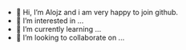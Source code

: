 - 👋 Hi, I’m Alojz and i am very happy to join github.
- 👀 I’m interested in ...
- 🌱 I’m currently learning ...
- 💞️ I’m looking to collaborate on ...
